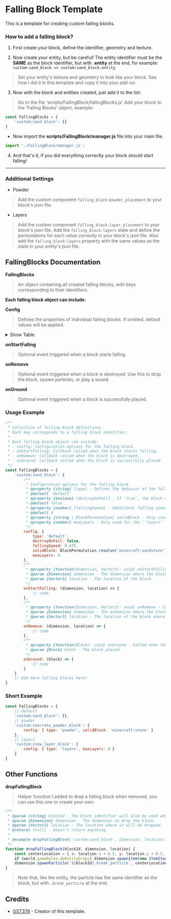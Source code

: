 # Falling Block Template

This is a template for creating custom falling blocks.

### How to add a falling block?

1. First create your block, define the identifier, geometry and texture.

2. Now create your entity, but be careful! The entity identifier must be the **SAME** as the block identifier, but with **.entity** at the end, for example:
`custom:sand_block => custom:sand_block.entity`
> Set your entity's texture and geometry to look like your block.
> See how I did it in this template and copy it into your add-on.

3. Now with the block and entities created, just add it to the list:
> Go to the file 'scripts/FallingBlock/fallingBlocks.js'
> Add your block to the 'Falling Blocks' object, example:
```javascript
const FallingBlocks = {
    'custom:sand_block': {}
}
```
- Now import the **scripts/FallingBlock/manager.js** file into your main file.
```javascript
import './FallingBlock/manager.js';
```
4. And that's it, if you did everything correctly your block should start falling!
***
### Additional Settings

- Powder
> Add the custom component `falling_block:powder_placement` to your block's json file.

- Layers
> Add the custom component `falling_block:layer_placement` to your block's json file.
> Add the `falling_block:layers` state and define the permutations for each value correctly in your block's json file.
> Also add the `falling_block:layers` property with the same values as the state in your entity's json file.


## FallingBlocks Documentation

**FallingBlocks**
> An object containing all created falling blocks, with keys corresponding to their identifiers.

**Each falling block object can include:**

**Config**
> Defines the properties of individual falling blocks. If omitted, default values will be applied.
<details>
  <summary>Show Table</summary>

  | Name          | Default Value | Type                | Description                                                                 | Valid Values        |
  |:--------------:|:-------------:|:-------------------:|:---------------------------------------------------------------------------:|:-------------------:|
  | type          | 'default'     | string              | Defines the behavior of the falling block.                                   | 'default', 'powder', 'layers' |
  | destroyOnFall | false         | boolean             | If true, the block will be destroyed upon falling instead of being placed.   | false, true         |
  | fallingSpeed  | 0             | Decimal number      | The extra speed at which the block will fall, must be a value between 0 and 1 and is completely optional. | 0..1                |
  | solidBlock    | none          | Identifier string, BlockPermutation | Only used on the 'powder' type, this block will be placed when falling into water. |                    |
  | maxLayers     | none          | Integer number      | Only used on the 'layers' type, sets the maximum number of layers for your block. | 1..16               |

</details>

**onStartFalling**
> Optional event triggered when a block starts falling.

**onRemove**
> Optional event triggered when a block is destroyed. Use this to drop the block, spawn particles, or play a sound.

**onGround**
> Optional event triggered when a block is successfully placed.

### Usage Example

```javascript
/**
 * Collection of falling block definitions.
 * Each key corresponds to a falling block identifier.
 * 
 * Each falling block object can include:
 * - config: Configuration options for the falling block.
 * - onStartFalling: Callback called when the block starts falling.
 * - onRemove: Callback called when the block is destroyed.
 * - onGround: Callback called when the block is successfully placed.
 */
const FallingBlocks = {
    'custom:sand_block': {
        /**
         * Configuration options for the falling block.
         * @property {string} [type] - Defines the behavior of the falling block. Valid values: `'default'`, `'powder'`, `'layers'`.  
         * @default 'default'
         * @property {boolean} [destroyOnFall] - If `true`, the block will be destroyed upon falling instead of being placed.  
         * @default false
         * @property {number} [fallingSpeed] - Additional falling speed. Must be between `0` and `1`.  
         * @default 0
         * @property {string | BlockPermutation} solidBlock - Only used for the `'powder'` type. This block is placed when falling into water.
         * @property {number} maxLayers - Only used for the `'layers'` type. Sets the maximum number of layers for the block.
         */
        config: {
            type: 'default',
            destroyOnFall: false,
            fallingSpeed: 0.475,
            solidBlock: BlockPermutation.resolve('minecraft:sandstone'),
            maxLayers: 8
        },
        /**
         * @property {function(Dimension, Vector3): void} onStartFalling - Called when a block starts falling.
         * @param {Dimension} dimension - The dimension where the block is falling.
         * @param {Vector3} location - The location of the block.
         */
        onStartFalling: (dimension, location) => {
            // code
        },
        /**
         * @property {function(Dimension, Vector3): void} onRemove - Called when the block is destroyed.
         * @param {Dimension} dimension - The dimension where the block is destroyed.
         * @param {Vector3} location - The location of the block where the entity was removed.
         */
        onRemove: (dimension, location) => {
            // code
        },
        /**
         * @property {function(Block): void} onGround - Called when the block is successfully placed.
         * @param {Block} block - The block placed.
         */
        onGround: (block) => {
            // code
        }
    }
    // Add more falling blocks here!
}
```
### Short Example
```javascript
const FallingBlocks = {
    // default
    'custom:sand_block': {},
    // powder
    'custom:concrete_powder_block': {
        config: { type: 'powder', solidBlock: 'minecraft:stone' }
    },
    // layers
    'custom:snow_layer_block': {
        config: { type: 'layers', maxLayers: 8 }
    }
}
```

## Other Functions

**dropFallingBlock**
> Helper function I added to drop a falling block when removed, you can use this one or create your own.
```javascript
/**
 * @param {string} blockId - The block identifier will also be used when spawning the particle.
 * @param {Dimension} dimension - The dimension to drop the block.
 * @param {Vector3} location - The location where it will be dropped.
 * @returns {null} - Doesn't return anything.
 *
 * @example dropFallingBlock('custom:sand_block', dimension, location);
 */
function dropFallingBlock(blockId, dimension, location) {
    const centerLocation = { x: location.x + 0.5, y: location.y + 0.5, z: location.z + 0.5 };
    if (world.gameRules.doEntityDrops) dimension.spawnItem(new ItemStack(blockId), centerLocation);
    dimension.spawnParticle(`${blockId}.break_particle`, centerLocation);
}
```
> Note that, like the entity, the particle has the same identifier as the block, but with `.break_particle` at the end.

## Credits
- [GST378](https://www.curseforge.com/members/gst378) - Creator of this template.